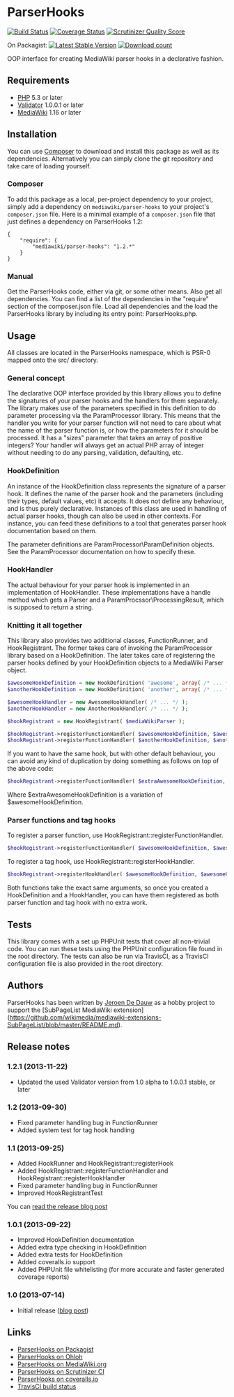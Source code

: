 # ParserHooks

[![Build Status](https://secure.travis-ci.org/wikimedia/mediawiki-extensions-ParserHooks.png?branch=master)](http://travis-ci.org/wikimedia/mediawiki-extensions-ParserHooks)
[![Coverage Status](https://coveralls.io/repos/wikimedia/mediawiki-extensions-ParserHooks/badge.png?branch=master)](https://coveralls.io/r/wikimedia/mediawiki-extensions-ParserHooks?branch=master)
[![Scrutinizer Quality Score](https://scrutinizer-ci.com/g/wikimedia/mediawiki-extensions-ParserHooks/badges/quality-score.png?s=4bb1f1eb158d908113cc7677993e847d7b095a8f)](https://scrutinizer-ci.com/g/wikimedia/mediawiki-extensions-ParserHooks/)

On Packagist:
[![Latest Stable Version](https://poser.pugx.org/mediawiki/parser-hooks/version.png)](https://packagist.org/packages/mediawiki/parser-hooks)
[![Download count](https://poser.pugx.org/mediawiki/parser-hooks/d/total.png)](https://packagist.org/packages/mediawiki/parser-hooks)

OOP interface for creating MediaWiki parser hooks in a declarative fashion.

## Requirements

* [PHP](http://php.net/) 5.3 or later
* [Validator](https://www.mediawiki.org/wiki/Extension:Validator) 1.0.0.1 or later
* [MediaWiki](https://www.mediawiki.org/) 1.16 or later

## Installation

You can use [Composer](http://getcomposer.org/) to download and install
this package as well as its dependencies. Alternatively you can simply clone
the git repository and take care of loading yourself.

### Composer

To add this package as a local, per-project dependency to your project, simply add a
dependency on `mediawiki/parser-hooks` to your project's `composer.json` file.
Here is a minimal example of a `composer.json` file that just defines a dependency on
ParserHooks 1.2:

    {
        "require": {
            "mediawiki/parser-hooks": "1.2.*"
        }
    }

### Manual

Get the ParserHooks code, either via git, or some other means. Also get all dependencies.
You can find a list of the dependencies in the "require" section of the composer.json file.
Load all dependencies and the load the ParserHooks library by including its entry point:
ParserHooks.php.

## Usage

All classes are located in the ParserHooks namespace, which is PSR-0 mapped onto the src/ directory.

### General concept

The declarative OOP interface provided by this library allows you to define the signatures of
your parser hooks and the handlers for them separately. The library makes use of the parameters
specified in this definition to do parameter processing via the ParamProcessor library. This means
that the handler you write for your parser function will not need to care about what the name of
the parser function is, or how the parameters for it should be processed. It has a "sizes" parameter
that takes an array of positive integers? Your handler will always get an actual PHP array of integer
without needing to do any parsing, validation, defaulting, etc.

### HookDefinition

An instance of the HookDefinition class represents the signature of a parser hook. It defines
the name of the parser hook and the parameters (including their types, default values, etc) it
accepts. It does not define any behaviour, and is thus purely declarative. Instances of this
class are used in handling of actual parser hooks, though can also be used in other contexts.
For instance, you can feed these definitions to a tool that generates parser hook documentation
based on them.

The parameter definitions are ParamProcessor\ParamDefinition objects. See the ParamProcessor
documentation on how to specify these.

### HookHandler

The actual behaviour for your parser hook is implemented in an implementation of HookHandler.
These implementations have a handle method which gets a Parser and a ParamProcssor\ProcessingResult,
which is supposed to return a string.

### Knitting it all together

This library also provides two additional classes, FunctionRunner, and HookRegistrant. The former
takes care of invoking the ParamProcessor library based on a HookDefinition. The later takes care
of registering the parser hooks defined by your HookDefinition objects to a MediaWiki Parser object.

```php
$awesomeHookDefinition = new HookDefinition( 'awesome', array( /* ... */ ) );
$anotherHookDefinition = new HookDefinition( 'another', array( /* ... */ ) );

$awesomeHookHandler = new AwesomeHookHandler( /* ... */ );
$anotherHookHandler = new AnotherHookHandler( /* ... */ );

$hookRegistrant = new HookRegistrant( $mediaWikiParser );

$hookRegistrant->registerFunctionHandler( $awesomeHookDefinition, $awesomeHookHandler );
$hookRegistrant->registerFunctionHandler( $anotherHookDefinition, $anotherHookHandler );
```

If you want to have the same hook, but with other default behaviour, you can avoid any kind of
duplication by doing something as follows on top of the above code:

```php
$hookRegistrant->registerFunctionHandler( $extraAwesomeHookDefinition, $awesomeHookHandler );
```

Where $extraAwesomeHookDefinition is a variation of $awesomeHookDefinition.

### Parser functions and tag hooks

To register a parser function, use HookRegistrant::registerFunctionHandler.

```php
$hookRegistrant->registerFunctionHandler( $awesomeHookDefinition, $awesomeHookHandler );
```

To register a tag hook, use HookRegistrant::registerHookHandler.

```php
$hookRegistrant->registerHookHandler( $awesomeHookDefinition, $awesomeHookHandler );
```

Both functions take the exact same arguments, so once you created a HookDefinition and
a HookHandler, you can have them registered as both parser function and tag hook with
no extra work.

## Tests

This library comes with a set up PHPUnit tests that cover all non-trivial code. You can run these
tests using the PHPUnit configuration file found in the root directory. The tests can also be run
via TravisCI, as a TravisCI configuration file is also provided in the root directory.

## Authors

ParserHooks has been written by [Jeroen De Dauw](https://www.mediawiki.org/wiki/User:Jeroen_De_Dauw)
as a hobby project to support the [SubPageList MediaWiki extension]
(https://github.com/wikimedia/mediawiki-extensions-SubPageList/blob/master/README.md).

## Release notes

### 1.2.1 (2013-11-22)

* Updated the used Validator version from 1.0 alpha to 1.0.0.1 stable, or later

### 1.2 (2013-09-30)

* Fixed parameter handling bug in FunctionRunner
* Added system test for tag hook handling

### 1.1 (2013-09-25)

* Added HookRunner and HookRegistrant::registerHook
* Added HookRegistrant::registerFunctionHandler and HookRegistrant::registerHookHandler
* Fixed parameter handling bug in FunctionRunner
* Improved HookRegistrantTest

You can [read the release blog post](http://www.bn2vs.com/blog/2013/09/25/parserhooks-1-1-released/)

### 1.0.1 (2013-09-22)

* Improved HookDefinition documentation
* Added extra type checking in HookDefinition
* Added extra tests for HookDefinition
* Added coveralls.io support
* Added PHPUnit file whitelisting (for more accurate and faster generated coverage reports)

### 1.0 (2013-07-14)

* Initial release ([blog post](http://www.bn2vs.com/blog/2013/07/14/parserhooks-declarative-oop-api-for-mediawiki-released/))

## Links

* [ParserHooks on Packagist](https://packagist.org/packages/mediawiki/parser-hooks)
* [ParserHooks on Ohloh](https://www.ohloh.net/p/parserhooks)
* [ParserHooks on MediaWiki.org](https://www.mediawiki.org/wiki/Extension:ParserHooks)
* [ParserHooks on Scrutinizer CI](https://scrutinizer-ci.com/g/wikimedia/mediawiki-extensions-ParserHooks)
* [ParserHooks on coveralls.io](https://coveralls.io/r/wikimedia/mediawiki-extensions-ParserHooks)
* [TravisCI build status](https://travis-ci.org/wikimedia/mediawiki-extensions-ParserHooks)